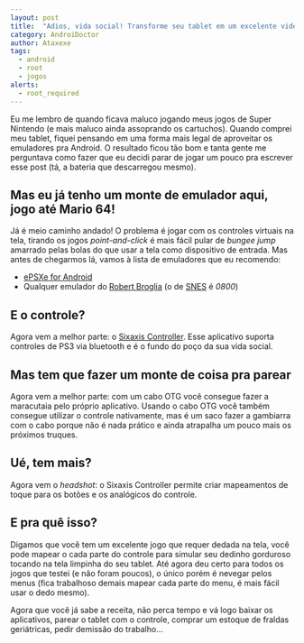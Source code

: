 ```yaml
---
layout: post
title:  "Adios, vida social! Transforme seu tablet em um excelente videogame!"
category: AndroiDoctor
author: Ataxexe
tags: 
  - android
  - root
  - jogos
alerts:
  - root_required
---
```


Eu me lembro de quando ficava maluco jogando meus jogos de Super Nintendo (e mais maluco ainda assoprando os cartuchos). Quando comprei meu tablet, fiquei pensando em uma forma mais legal de aproveitar os emuladores pra Android. O resultado ficou tão bom e tanta gente me perguntava como fazer que eu decidi parar de jogar um pouco pra escrever esse post (tá, a bateria que descarregou mesmo).

## Mas eu já tenho um monte de emulador aqui, jogo até Mario 64!

Já é meio caminho andado! O problema é jogar com os controles virtuais na tela, tirando os jogos *point-and-click* é mais fácil pular de *bungee jump* amarrado pelas bolas do que usar a tela como dispositivo de entrada. Mas antes de chegarmos lá, vamos à lista de emuladores que eu recomendo:

- [ePSXe for Android][epsxe]
- Qualquer emulador do [Robert Broglia][] (o de [SNES][snes9x] é *0800*)

## E o controle?

Agora vem a melhor parte: o [Sixaxis Controller][]. Esse aplicativo suporta controles de PS3 via bluetooth e é o fundo do poço da sua vida social.

## Mas tem que fazer um monte de coisa pra parear

Agora vem a melhor parte: com um cabo OTG você consegue fazer a maracutaia pelo próprio aplicativo. Usando o cabo OTG você também consegue utilizar o controle nativamente, mas é um saco fazer a gambiarra com o cabo porque não é nada prático e ainda atrapalha um pouco mais os próximos truques.

## Ué, tem mais?

Agora vem o *headshot*: o Sixaxis Controller permite criar mapeamentos de toque para os botões e os analógicos do controle.

## E pra quê isso?

Digamos que você tem um excelente jogo que requer dedada na tela, você pode mapear o cada parte do controle para simular seu dedinho gorduroso tocando na tela limpinha do seu tablet. Até agora deu certo para todos os jogos que testei (e não foram poucos), o único porém é nevegar pelos menus (fica trabalhoso demais mapear cada parte do menu, é mais fácil usar o dedo mesmo).

Agora que você já sabe a receita, não perca tempo e vá logo baixar os aplicativos, parear o tablet com o controle, comprar um estoque de fraldas geriátricas, pedir demissão do trabalho...

[epsxe]: <{% play_store com.epsxe.ePSXe %}>
[robert broglia]: <https://play.google.com/store/apps/developer?id=Robert+Broglia>
[snes9x]: <{% play_store com.explusalpha.Snes9xPlus %}>
[sixaxis controller]: <{% play_store com.dancingpixelstudios.sixaxiscontroller %}>